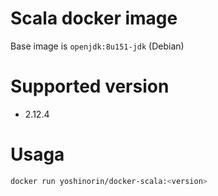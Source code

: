 # Scala docker image

Base image is `openjdk:8u151-jdk` (Debian)

# Supported version

* 2.12.4

# Usaga

```sh
docker run yoshinorin/docker-scala:<version>
```